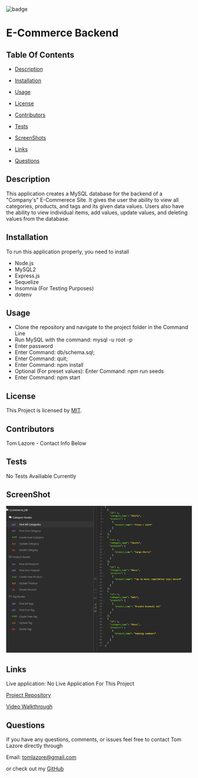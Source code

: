

  ![badge](https://img.shields.io/badge/license-MIT-brightgreen)
  
  # E-Commerce Backend
  

  ## Table Of Contents

  * [Description](#description)

  * [Installation](#installation)

  * [Usage](#usage)

  * [License](#license)

  * [Contributors](#contributors)

  * [Tests](#tests)

  * [ScreenShots](#screenshots)

  * [Links](#links)

  * [Questions](#questions)

  ## Description

  This application creates a MySQL database for the backend of a "Company's" E-Commerece Site. It gives the user the ability to view all categories, products, and tags and its given data values. Users also have the ability to view individual items, add values, update values, and deleting values from the database.
  
  ## Installation

  To run this application properly, you need to install
  *  Node.js  
  *  MySQL2  
  *  Express.js 
  *  Sequelize  
  *  Insomnia (For Testing Purposes)  
  *  dotenv
  

  ## Usage
  
  *  Clone the repository and navigate to the project folder in the Command Line  
  *  Run MySQL with the command: mysql -u root -p
  *  Enter password
  *  Enter Command: db/schema.sql;
  *  Enter Command: quit;
  *  Enter Command: npm install  
  *  Optional (For preset values): Enter Command: npm run seeds  
  *  Enter Command: npm start
  
  
  ## License
  
  This Project is licensed by [MIT](https://choosealicense.com/licenses/mit/).
  
  ## Contributors

  Tom Lazore - Contact Info Below
  
  
  ## Tests
  
  No Tests Availiable Currently

  ## ScreenShot

  ![Screenshot](Assets/screenshot.png)

  ## Links

  Live application: No Live Application For This Project

  [Project Repository](https://github.com/tlaze/E-Commerce-Backend)
  
  [Video Walkthrough](https://drive.google.com/file/d/1wjuSyfh78GBak2BMvQl8KWsAblSFl0H5/view)
  
  
  ## Questions

  If you have any questions, comments, or issues feel free to contact Tom Lazore directly through
  
  Email: tomlazore@gmail.com

  or check out my [GitHub](https://github.com/tlaze)

  
